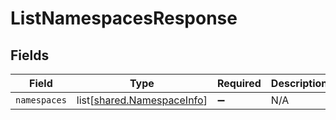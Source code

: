 # ListNamespacesResponse


## Fields

| Field                                                                  | Type                                                                   | Required                                                               | Description                                                            |
| ---------------------------------------------------------------------- | ---------------------------------------------------------------------- | ---------------------------------------------------------------------- | ---------------------------------------------------------------------- |
| `namespaces`                                                           | list[[shared.NamespaceInfo](undefined/models/shared/namespaceinfo.md)] | :heavy_minus_sign:                                                     | N/A                                                                    |